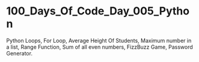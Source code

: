 # 100_Days_Of_Code_Day_005_Python
Python Loops,
For Loop,
Average Height Of Students,
Maximum number in a list,
Range Function,
Sum of all even numbers,
FizzBuzz Game,
Password Generator.
